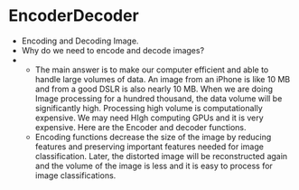 # EncoderDecoder
- Encoding and Decoding Image.
- Why do we need to encode and decode images?
- - The main answer is to make our computer efficient and able to handle large volumes of data. An image from an iPhone is like 10 MB and from a good DSLR is also nearly 10 MB. When we are doing Image processing for a hundred thousand, the data volume will be significantly high. Processing high volume is computationally expensive. We may need HIgh computing GPUs and it is very expensive. Here are the Encoder and decoder functions.
  - Encoding functions decrease the size of the image by reducing features and preserving important features needed for image classification. Later, the distorted image will be reconstructed again and the volume of the image is less and it is easy to process for image classifications.
